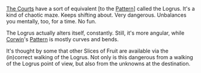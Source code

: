 [The Courts](CourtsOfChaos) have a sort of equivalent [to the [Pattern](PrimalPattern)] called the Logrus. It's a kind of chaotic maze. Keeps shifting about. Very dangerous. Unbalances you mentally, too, for a time. No fun.

The Logrus actually alters itself, constantly. Still, it's more angular, while [Corwin](CorwinOfOberon)'s [Pattern](CorwinPattern) is mostly curves and bends.

It's thought by some that other Slices of Fruit are available via the (in)correct walking of the Logrus.  Not only is this dangerous from a walking of the Logrus point of view, but also from the unknowns at the destination.
